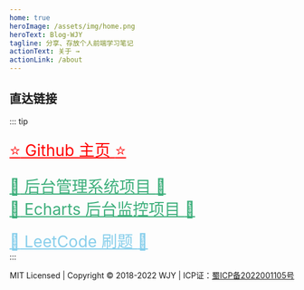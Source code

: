 ```yaml
---
home: true
heroImage: /assets/img/home.png
heroText: Blog-WJY
tagline: 分享、存放个人前端学习笔记
actionText: 关于 →
actionLink: /about
---
```


## 直达链接

::: tip <p style="color:green;font-size:26px;margin-bottom:-5px"> </p>
<a style="color:red;font-size:28px" href="https://github.com/wjy00" target="_blank">:star: Github 主页 :star:</a>

<a style="color:rgb(62,175,124);font-size:28px" href="http://demo.wjy00.top:8899/" target="_blank">:tada: 后台管理系统项目 :tada:</a>
</br>
<a style="color:rgb(62,175,124);font-size:28px" href="http://demo.wjy00.top:8888/" target="_blank">:tada: Echarts 后台监控项目 :tada:</a>
</br>
</br>
<a style="color:skyblue;font-size:28px" href="/interview/leetcode/">:tada: LeetCode 刷题 :tada:</a>
</br>
:::

<p style="text-align:center;">MIT Licensed | Copyright © 2018-2022 WJY | ICP证：<a href="https://beian.miit.gov.cn" target="_blank" rel="noopener noreferrer">蜀ICP备2022001105号</a></p>
